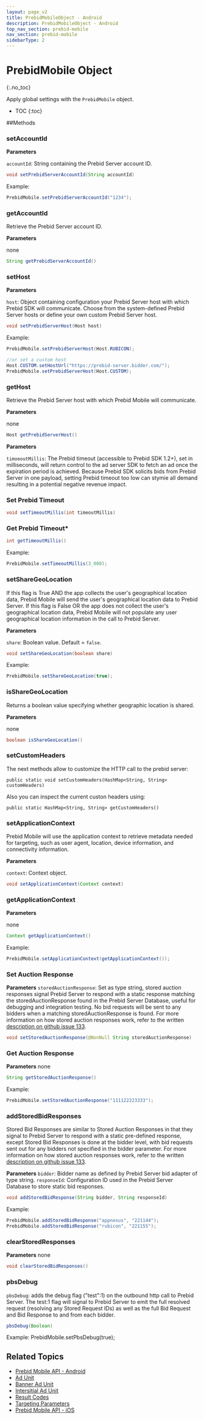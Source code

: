 ```yaml
---
layout: page_v2
title: PrebidMobileObject - Android
description: PrebidMobileObject - Android
top_nav_section: prebid-mobile
nav_section: prebid-mobile
sidebarType: 2
---
```


# PrebidMobile Object
{:.no_toc}

Apply global settings with the `PrebidMobile` object.

* TOC
{:toc}


##Methods

### setAccountId

**Parameters**

`accountId`: String containing the Prebid Server account ID.


```java
void setPrebidServerAccountId(String accountId)
```

Example:
```java
PrebidMobile.setPrebidServerAccountId("1234");
```


### getAccountId

Retrieve the Prebid Server account ID.

**Parameters**

none

```java
String getPrebidServerAccountId()
```



### setHost

**Parameters**

`host`: Object containing configuration your Prebid Server host with which Prebid SDK will communicate. Choose from the system-defined Prebid Server hosts or define your own custom Prebid Server host.

```java
void setPrebidServerHost(Host host)
```

Example:
```java
PrebidMobile.setPrebidServerHost(Host.RUBICON);

//or set a custom host
Host.CUSTOM.setHostUrl("https://prebid-server.bidder.com/");
PrebidMobile.setPrebidServerHost(Host.CUSTOM);
```

### getHost

Retrieve the Prebid Server host with which Prebid Mobile will communicate.

**Parameters**

none

```java
Host getPrebidServerHost()
```


**Parameters**

`timoeoutMillis`: The Prebid timeout (accessible to Prebid SDK 1.2+), set in milliseconds, will return control to the ad server SDK to fetch an ad once the expiration period is achieved. Because Prebid SDK solicits bids from Prebid Server in one payload, setting Prebid timeout too low can stymie all demand resulting in a potential negative revenue impact.

### Set Prebid Timeout

```java
void setTimeoutMillis(int timeoutMillis)
```

### Get Prebid Timeout*
```java
int getTimeoutMillis()
```

Example:
```java
PrebidMobile.setTimeoutMillis(3_000);
```


### setShareGeoLocation

If this flag is True AND the app collects the user's geographical location data, Prebid Mobile will send the user's geographical location data to Prebid Server. If this flag is False OR the app does not collect the user's geographical location data, Prebid Mobile will not populate any user geographical location information in the call to Prebid Server.

**Parameters**

`share`: Boolean value. Default = `false`.

```java
void setShareGeoLocation(boolean share)
```

Example:
```java
PrebidMobile.setShareGeoLocation(true);
```

### isShareGeoLocation

Returns a boolean value specifying whether geographic location is shared.

**Parameters**

none

```java
boolean isShareGeoLocation()
```

### setCustomHeaders

The next methods allow to customize the HTTP call to the prebid server:

```
public static void setCustomHeaders(HashMap<String, String> customHeaders)
```

Also you can inspect the current custon headers using: 

```
public static HashMap<String, String> getCustomHeaders()
```

### setApplicationContext

Prebid Mobile will use the application context to retrieve metadata needed for targeting, such as user agent, location, device information, and connectivity information.

**Parameters**

`context`: Context object.

```java
void setApplicationContext(Context context)
```


### getApplicationContext

**Parameters**

none

```java
Context getApplicationContext()
```

Example:
```java
PrebidMobile.setApplicationContext(getApplicationContext());
```


### Set Auction Response

**Parameters**
`storedAuctionResponse`: Set as type string, stored auction responses signal Prebid Server to respond with a static response matching the storedAuctionResponse found in the Prebid Server Database, useful for debugging and integration testing. No bid requests will be sent to any bidders when a matching storedAuctionResponse is found. For more information on how stored auction responses work, refer to the written [description on github issue 133](https://github.com/prebid/prebid-mobile-android/issues/133).

```java
void setStoredAuctionResponse(@NonNull String storedAuctionResponse)
```


### Get Auction Response

**Parameters**
none

```java
String getStoredAuctionResponse()
```

Example:

```java
PrebidMobile.setStoredAuctionResponse("111122223333");
```

### addStoredBidResponses
Stored Bid Responses are similar to Stored Auction Responses in that they signal to Prebid Server to respond with a static pre-defined response, except Stored Bid Responses is done at the bidder level, with bid requests sent out for any bidders not specified in the bidder parameter. For more information on how stored auction responses work, refer to the written [description on github issue 133](https://github.com/prebid/prebid-mobile-android/issues/133).

**Parameters**
`bidder`: Bidder name as defined by Prebid Server bid adapter of type string.
`responseId`: Configuration ID used in the Prebid Server Database to store static bid responses.

```java
void addStoredBidResponse(String bidder, String responseId)
```

Example:
```java
PrebidMobile.addStoredBidResponse("appnexus", "221144");
PrebidMobile.addStoredBidResponse("rubicon", "221155");
```

### clearStoredResponses

**Parameters**
none

```java
void clearStoredBidResponses()
```

### pbsDebug

`pbsDebug`: adds the debug flag ("test":1) on the outbound http call to Prebid Server. The test:1 flag will signal to Prebid Server to emit the full resolved request (resolving any Stored Request IDs) as well as the full Bid Request and Bid Response to and from each bidder.
```java
pbsDebug(Boolean)
```

Example:
PrebidMobile.setPbsDebug(true);

## Related Topics

- [Prebid Mobile API - Android]({{site.baseurl}}/prebid-mobile/pbm-api/android/pbm-api-android.html)
- [Ad Unit](/prebid-mobile/pbm-api/android/pbm-adunit-android.html)
- [Banner Ad Unit](/prebid-mobile/pbm-api/android/pbm-banneradunit-android.html)
- [Intersitial Ad Unit](/prebid-mobile/pbm-api/android/pbm-bannerinterstitialadunit-android.html)
- [Result Codes]({{site.baseurl}}/prebid-mobile/pbm-api/android/pbm-api-result-codes-android.html)
- [Targeting Parameters]({{site.baseurl}}/prebid-mobile/pbm-api/android/pbm-targeting-params-android.html)
- [Prebid Mobile API - iOS]({{site.baseurl}}/prebid-mobile/pbm-api/ios/pbm-api-ios.html)
